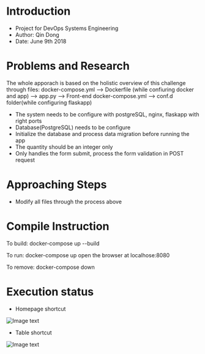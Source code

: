 # Introduction
- Project for DevOps Systems Engineering
- Author: Qin Dong
- Date: June 9th 2018

# Problems and Research
The whole apporach is based on the holistic overview of this challenge through files:
docker-compose.yml --> Dockerfile (while confiuring docker and app) --> app.py --> Front-end
docker-compose.yml --> conf.d folder(while configuring flaskapp)

- The system needs to be configure with postgreSQL, nginx, flaskapp with right ports
- Database(PostgreSQL) needs to be configure
- Initialize the database and process data migration before running the app
- The quantity should be an integer only
- Only handles the form submit, process the form validation in POST request


# Approaching Steps
- Modify all files through the process above

# Compile Instruction
To build: 
docker-compose up --build

To run:
docker-compose up
open the browser at localhose:8080

To remove:
docker-compose down

# Execution status

- Homepage shortcut

![Image text](https://github.com/gelatoonny/challenge/blob/master/images/home.png)

- Table shortcut

![Image text](https://github.com/gelatoonny/challenge/blob/master/images/table.png)



